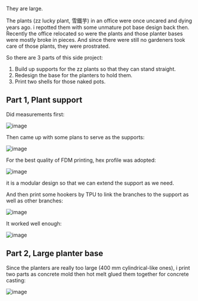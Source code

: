 They are large. 

The plants (zz lucky plant, 雪鐵芋) in an office were once uncared and dying years ago. i repotted them with some unmature pot base design back then. Recently the office relocated so were the plants and those planter bases were mostly broke in pieces. And since there were still no gardeners took care of those plants, they were prostrated. 

So there are 3 parts of this side project:

1) Build up supports for the zz plants so that they can stand straight.
2) Redesign the base for the planters to hold them.
3) Print two shells for those naked pots.

## Part 1, Plant support

Did measurements first: 

![image](https://github.com/treesess/STEAMRELAY/assets/20311124/0d99315b-c9ea-4b30-8884-0d70e22ec27a)

Then came up with some plans to serve as the supports: 

![image](https://github.com/treesess/STEAMRELAY/assets/20311124/5102631d-12b5-4cdb-a433-97d14e8481fb)

For the best quality of FDM printing, hex profile was adopted: 

![image](https://github.com/treesess/STEAMRELAY/assets/20311124/cac07e2a-b91f-40ef-8dee-46b1e1285229)

it is a modular design so that we can extend the support as we need. 

And then print some hookers by TPU to link the branches to the support as well as other branches: 

![image](https://github.com/treesess/STEAMRELAY/assets/20311124/e339ab46-c8fd-4ba0-87bf-6df008aed765)

It worked well enough: 

![image](https://github.com/treesess/STEAMRELAY/assets/20311124/3034fe36-50fe-4d43-a03a-37f447337008)


## Part 2, Large planter base

Since the planters are really too large (400 mm cylindrical-like ones), i print two parts as concrete mold then hot melt glued them together for concrete casting: 

![image](https://github.com/treesess/STEAMRELAY/assets/20311124/e1ac5856-6442-4634-af6d-2f3dba81baab)

